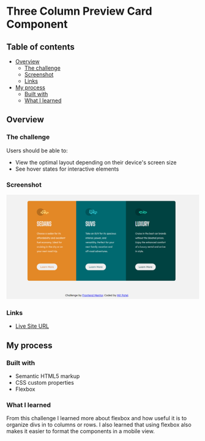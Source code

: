 # Three Column Preview Card Component

## Table of contents

- [Overview](#overview)
  - [The challenge](#the-challenge)
  - [Screenshot](#screenshot)
  - [Links](#links)
- [My process](#my-process)
  - [Built with](#built-with)
  - [What I learned](#what-i-learned)

## Overview

### The challenge

Users should be able to:

- View the optimal layout depending on their device's screen size
- See hover states for interactive elements

### Screenshot

![Desktop Version](./images/desktop-version.PNG)

### Links

- [Live Site URL](https://mitp7.github.io/Column-card/)

## My process

### Built with

- Semantic HTML5 markup
- CSS custom properties
- Flexbox

### What I learned

From this challenge I learned more about flexbox and how useful it is to organize divs in to columns or rows. I also learned that using flexbox also makes it easier to format the components in a mobile view.
